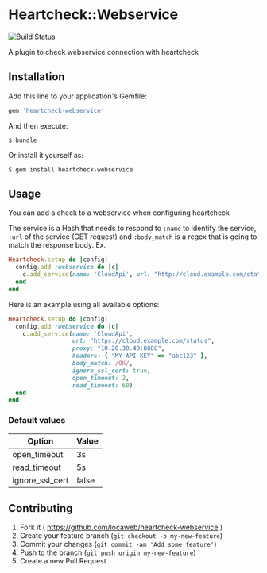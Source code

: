 # Heartcheck::Webservice

[![Build Status](https://travis-ci.org/locaweb/heartcheck-webservice.svg)](https://travis-ci.org/locaweb/heartcheck-webservice)

A plugin to check webservice connection with heartcheck

## Installation

Add this line to your application's Gemfile:

```ruby
gem 'heartcheck-webservice'
```

And then execute:

    $ bundle

Or install it yourself as:

    $ gem install heartcheck-webservice

## Usage

You can add a check to a webservice when configuring heartcheck

The service is a Hash that needs to respond to `:name` to identify the service, `:url` of the service (GET request) and `:body_match` is a regex that is going to match the response body.
Ex.

```ruby
Heartcheck.setup do |config|
  config.add :webservice do |c|
    c.add_service(name: 'CloudApi', url: "http://cloud.example.com/status", body_match: /OK/)
  end
end
```

Here is an example using all available options:

```ruby
Heartcheck.setup do |config|
  config.add :webservice do |c|
    c.add_service(name: 'CloudApi',
                  url: "https://cloud.example.com/status",
                  proxy: "10.20.30.40:8888",
                  headers: { "MY-API-KEY" => "abc123" },
                  body_match: /OK/,
                  ignore_ssl_cert: true,
                  open_timeout: 2,
                  read_timeout: 60)
  end
end
```

### Default values

| Option          | Value |
|-----------------|-------|
| open_timeout    | 3s    |
| read_timeout    | 5s    |
| ignore_ssl_cert | false |

## Contributing

1. Fork it ( https://github.com/locaweb/heartcheck-webservice )
2. Create your feature branch (`git checkout -b my-new-feature`)
3. Commit your changes (`git commit -am 'Add some feature'`)
4. Push to the branch (`git push origin my-new-feature`)
5. Create a new Pull Request

